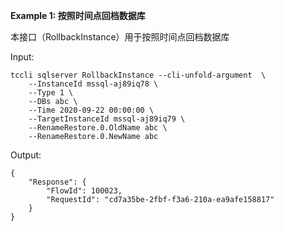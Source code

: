 **Example 1: 按照时间点回档数据库**

本接口（RollbackInstance）用于按照时间点回档数据库

Input: 

```
tccli sqlserver RollbackInstance --cli-unfold-argument  \
    --InstanceId mssql-aj89iq78 \
    --Type 1 \
    --DBs abc \
    --Time 2020-09-22 00:00:00 \
    --TargetInstanceId mssql-aj89iq79 \
    --RenameRestore.0.OldName abc \
    --RenameRestore.0.NewName abc
```

Output: 
```
{
    "Response": {
        "FlowId": 100023,
        "RequestId": "cd7a35be-2fbf-f3a6-210a-ea9afe158817"
    }
}
```

